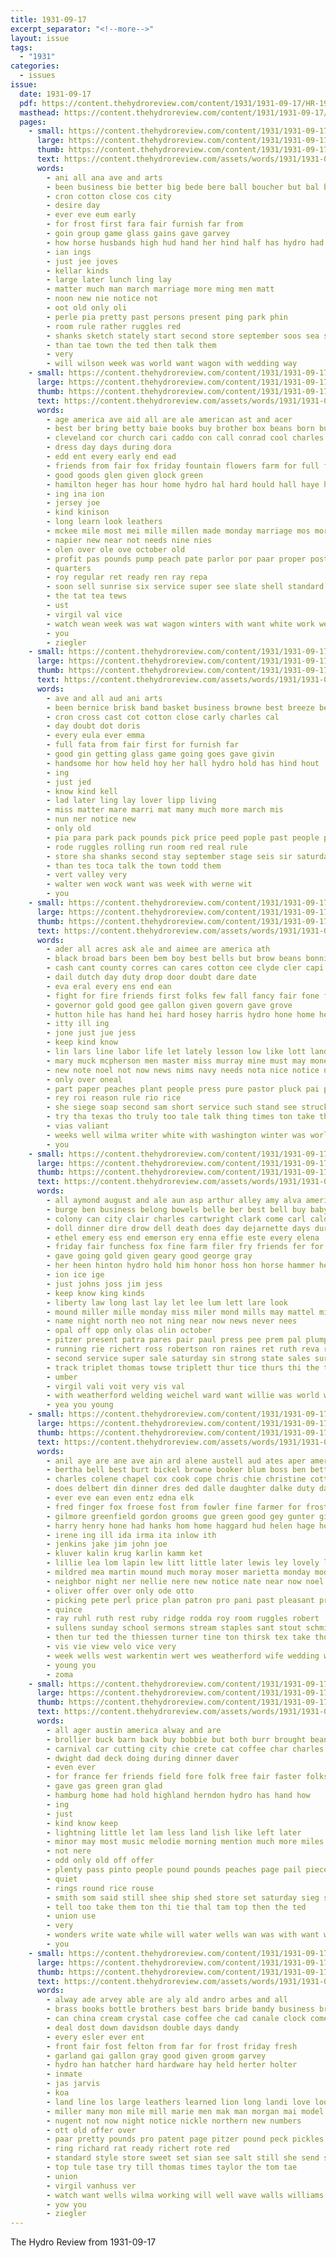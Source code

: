 ```yaml
---
title: 1931-09-17
excerpt_separator: "<!--more-->"
layout: issue
tags:
  - "1931"
categories:
  - issues
issue:
  date: 1931-09-17
  pdf: https://content.thehydroreview.com/content/1931/1931-09-17/HR-1931-09-17.pdf
  masthead: https://content.thehydroreview.com/content/1931/1931-09-17/masthead/HR-1931-09-17.jpg
  pages:
    - small: https://content.thehydroreview.com/content/1931/1931-09-17/small/HR-1931-09-17-01.jpg
      large: https://content.thehydroreview.com/content/1931/1931-09-17/large/HR-1931-09-17-01.jpg
      thumb: https://content.thehydroreview.com/content/1931/1931-09-17/thumbnails/HR-1931-09-17-01.jpg
      text: https://content.thehydroreview.com/assets/words/1931/1931-09-17/HR-1931-09-17-01.txt
      words:
        - ani all ana ave and arts
        - been business bie better big bede bere ball boucher but bal browne best band basket bula bros
        - cron cotton close cos city
        - desire day
        - ever eve eum early
        - for frost first fara fair furnish far from
        - goin group game glass gains gave garvey
        - how horse husbands high hud hand her hind half has hydro had hall held hold
        - ian ings
        - just jee joves
        - kellar kinds
        - large later lunch ling lay
        - matter much man march marriage more ming men matt
        - noon new nie notice not
        - oot old only oli
        - perle pia pretty past persons present ping park phin
        - room rule rather ruggles red
        - shanks sketch stately start second store september soos sea sic single saturday stage sang
        - than tae town the ted then talk them
        - very
        - will wilson week was world want wagon with wedding way
    - small: https://content.thehydroreview.com/content/1931/1931-09-17/small/HR-1931-09-17-02.jpg
      large: https://content.thehydroreview.com/content/1931/1931-09-17/large/HR-1931-09-17-02.jpg
      thumb: https://content.thehydroreview.com/content/1931/1931-09-17/thumbnails/HR-1931-09-17-02.jpg
      text: https://content.thehydroreview.com/assets/words/1931/1931-09-17/HR-1931-09-17-02.txt
      words:
        - age america ave aid all are ale american ast and acer
        - best ber bring betty baie books buy brother box beans born business
        - cleveland cor church cari caddo con call conrad cool charles city carrie clock cates corn cree cartwright card class county can
        - dress day days during dora
        - edd ent every early end ead
        - friends from fair fox friday fountain flowers farm for full fay forge frank fred fine farmer
        - good goods glen given glock green
        - hamilton heger has hour home hydro hal hard hould hall haye her hea hicks harding
        - ing ina ion
        - jersey joe
        - kind kinison
        - long learn look leathers
        - mckee mile most mei mille millen made monday marriage mos mort many more millet mexico mel mir
        - napier new near not needs nine nies
        - olen over ole ove october old
        - profit pas pounds pump peach pate parlor por paar proper post press pound pust pair place plan peden pha pines pinto
        - quarters
        - roy regular ret ready ren ray repa
        - soon sell sunrise six service super see slate shell standard sam sour supply store sees saturday school sale sunday suit style saving september schoos shed she ster sil stock sugar south
        - the tat tea tews
        - ust
        - virgil val vice
        - watch wean week was wat wagon winters with want white work werner wish will
        - you
        - ziegler
    - small: https://content.thehydroreview.com/content/1931/1931-09-17/small/HR-1931-09-17-03.jpg
      large: https://content.thehydroreview.com/content/1931/1931-09-17/large/HR-1931-09-17-03.jpg
      thumb: https://content.thehydroreview.com/content/1931/1931-09-17/thumbnails/HR-1931-09-17-03.jpg
      text: https://content.thehydroreview.com/assets/words/1931/1931-09-17/HR-1931-09-17-03.txt
      words:
        - ave and all aud ani arts
        - been bernice brisk band basket business browne best breeze better big boucher bros bie bale ball body
        - cron cross cast cot cotton close carly charles cal
        - day doubt dot doris
        - every eula ever emma
        - full fata from fair first for furnish far
        - good gin getting glass game going goes gave givin
        - handsome hor how held hoy her hall hydro hold has hind hout
        - ing
        - just jed
        - know kind kell
        - lad later ling lay lover lipp living
        - miss matter mare marri mat many much more march mis
        - nun ner notice new
        - only old
        - pia para park pack pounds pick price peed pople past people pretty
        - rode ruggles rolling run room red real rule
        - store sha shanks second stay september stage seis sir saturday sire
        - than tes toca talk the town todd them
        - vert valley very
        - walter wen wock want was week with werne wit
        - you
    - small: https://content.thehydroreview.com/content/1931/1931-09-17/small/HR-1931-09-17-04.jpg
      large: https://content.thehydroreview.com/content/1931/1931-09-17/large/HR-1931-09-17-04.jpg
      thumb: https://content.thehydroreview.com/content/1931/1931-09-17/thumbnails/HR-1931-09-17-04.jpg
      text: https://content.thehydroreview.com/assets/words/1931/1931-09-17/HR-1931-09-17-04.txt
      words:
        - ader all acres ask ale and aimee are america ath
        - black broad bars been bem boy best bells but brow beans bonnie bill blow bell back bos business bulk
        - cash cant county corres can cares cotton cee clyde cler capi chie comes coffee custer come care chamber champlin caddo came court church city cater
        - dail dutch day duty drop door doubt dare date
        - eva eral every ens end ean
        - fight for fire friends first folks few fall fancy fair fone from free fees fine frost fields
        - governor gold good gee gallon given govern gave grove
        - hutton hile has hand hei hard hosey harris hydro hone home her heer hoi house
        - itty ill ing
        - jone just jue jess
        - keep kind know
        - lin lars line labor life let lately lesson low like lott land look less
        - mary muck mcpherson men master miss murray mine must may money method ming music mire many more manor
        - new note noel not now news nims navy needs nota nice notice nat need
        - only over oneal
        - part paper peaches plant people press pure pastor pluck pai per pad ping purchase pron price persons power pounds preacher pick pas
        - rey roi reason rule rio rice
        - she siege soap second sam short service such stand see struck semple sharry standard state strife shall song say saucer soul seems show school stake steel september start sar station scott saturday suite sae speech
        - try tha texas tho truly too tale talk thing times ton take the tie
        - vias valiant
        - weeks well wilma writer white with washington winter was worlds war will work way world
        - you
    - small: https://content.thehydroreview.com/content/1931/1931-09-17/small/HR-1931-09-17-05.jpg
      large: https://content.thehydroreview.com/content/1931/1931-09-17/large/HR-1931-09-17-05.jpg
      thumb: https://content.thehydroreview.com/content/1931/1931-09-17/thumbnails/HR-1931-09-17-05.jpg
      text: https://content.thehydroreview.com/assets/words/1931/1931-09-17/HR-1931-09-17-05.txt
      words:
        - all aymond august and ale aun asp arthur alley amy alva american
        - burge ben business belong bowels belle ber best bell buy baby bayer but bradley bank bassler boy
        - colony can city clair charles cartwright clark come carl caldwell clara crissman cream charlie courts cry
        - doll dinner dire drow dell death does day dejarnette days during doctor dress daughter date
        - ethel emery ess end emerson ery enna effie este every elena
        - friday fair funchess fox fine farm filer fry friends fer for fail from forget folly
        - gave going gold given geary good george gray
        - her heen hinton hydro hold him honor hoss hon horse hammer hei has hori heart homer how had home hare hot half hock henke
        - ion ice ige
        - just johns joss jim jess
        - keep know king kinds
        - liberty law long last lay let lee lum lett lare look
        - mound miller mille monday miss miler mond mills may mattel million marie miner man must marion
        - name night north neo not ning near now news never nees
        - opal off opp only olas olin october
        - pitzer present patra pares pair paul press pee prem pal plump price place pearl
        - running rie richert ross robertson ron raines ret ruth reva riche randall rain raine revie
        - second service super sale saturday sin strong state sales surprise star suit school scott swackhammer son sells sick september starring shi sunday standard stockton stephenson show see sui
        - track triplet thomas towse triplett thur tice thurs thi the thy tha ton texas taylor them toy
        - umber
        - virgil vali voit very vis val
        - with weatherford welding weichel ward want willie was world wels wear wayne will west wil wells waller wedding wife way work word wages weather
        - yea you young
    - small: https://content.thehydroreview.com/content/1931/1931-09-17/small/HR-1931-09-17-06.jpg
      large: https://content.thehydroreview.com/content/1931/1931-09-17/large/HR-1931-09-17-06.jpg
      thumb: https://content.thehydroreview.com/content/1931/1931-09-17/thumbnails/HR-1931-09-17-06.jpg
      text: https://content.thehydroreview.com/assets/words/1931/1931-09-17/HR-1931-09-17-06.txt
      words:
        - anil aye are ane ave ain ard alene austell aud ates aper america aid and archie abe albert able ani ale austin all
        - bertha bell best burt bickel browne booker blum boss ben better bernard baby byes brides black both bickell brown but begun bethel boston bride ballou bessie bus burr been brewer bros
        - charles colene chapel cox cook cope chris chie christine cotton child come can city car clinton crissman college cong custer coats chiles childre carry call cousin church
        - does delbert din dinner dres ded dalle daughter dalke duty dake dua dent dry dewey dick dooley
        - ever eve ean even entz edna elk
        - fred finger fox froese fost from fowler fine farmer for frost frank fail fair first friday
        - gilmore greenfield gordon grooms gue green good gey gunter ging garvey groom gave grain guest grave gregg
        - harry henry hone had hanks hom home haggard hud helen hage homes has her hope hudson harder hydro hinton howe hamilton
        - irene ing ill ida irma ita inlow ith
        - jenkins jake jim john joe
        - kluver kalin krug karlin kamm ket
        - lillie lea lom lapin lew litt little later lewis ley lovely lydia last left large low
        - mildred mea martin mound much moray moser marietta monday model mis mourer mon miss market meno mounts masa mont made mose mcalester miner morning
        - neighbor night ner nellie nere new notice nate near now noel nice ning
        - oliver offer over only ode otto
        - picking pete perl price plan patron pro pani past pleasant present
        - quince
        - ray ruhl ruth rest ruby ridge rodda roy room ruggles robert
        - sullens sunday school sermons stream staples sant stout schmidt south spor senay style side shanks state seems stock second she schroder snyder such september sui sante stevens sturgill sim satin smith son simpson shown sun sam stockton simmons sund sylvester
        - then tur ted the thiessen turner tine ton thirsk tex take thomason too truly thomas tom thoma tua tow than trial
        - vis vie view velo vice very
        - week wells west warkentin wert wes weatherford wife wedding wyatt worley wilson want while way wister went will weathers with wharton wat was word weather weeks wish weld wee well wilma williams
        - young you
        - zoma
    - small: https://content.thehydroreview.com/content/1931/1931-09-17/small/HR-1931-09-17-07.jpg
      large: https://content.thehydroreview.com/content/1931/1931-09-17/large/HR-1931-09-17-07.jpg
      thumb: https://content.thehydroreview.com/content/1931/1931-09-17/thumbnails/HR-1931-09-17-07.jpg
      text: https://content.thehydroreview.com/assets/words/1931/1931-09-17/HR-1931-09-17-07.txt
      words:
        - all ager austin america alway and are
        - brollier buck barn back buy bobbie but both burr brought beans butter
        - carnival car cutting city chie crete cat coffee char charles
        - dwight dad deck doing during dinner daver
        - even ever
        - for france fer friends field fore folk free fair faster folks from felt
        - gave gas green gran glad
        - hamburg home had hold highland herndon hydro has hand how
        - ing
        - just
        - kind know keep
        - lightning little let lam less land lish like left later
        - minor may most music melodie morning mention much more miles many money maude
        - not nere
        - odd only old off offer
        - plenty pass pinto people pound pounds peaches page pail piece pro
        - quiet
        - rings round rice rouse
        - smith som said still shee ship shed store set saturday sieg state shallow sing seems stange story school sinclair september sunday side spies sid see sat
        - tell too take them ton thi tie thal tam top then the ted
        - union use
        - very
        - wonders write wate while will water wells wan was with want world well
        - you
    - small: https://content.thehydroreview.com/content/1931/1931-09-17/small/HR-1931-09-17-08.jpg
      large: https://content.thehydroreview.com/content/1931/1931-09-17/large/HR-1931-09-17-08.jpg
      thumb: https://content.thehydroreview.com/content/1931/1931-09-17/thumbnails/HR-1931-09-17-08.jpg
      text: https://content.thehydroreview.com/assets/words/1931/1931-09-17/HR-1931-09-17-08.txt
      words:
        - alway ade arvey able are aly ald andro arbes and all
        - brass books bottle brothers best bars bride bandy business bran bag bank broom ber back barber bacon beans buy bring been
        - can china cream crystal case coffee che cad canale clock comes cause city cast cave castor cains cola
        - deal dost down davidson double days dandy
        - every esler ever ent
        - front fair fost felton from far for frost friday fresh
        - garland gai gallon gray good given groom garvey
        - hydro han hatcher hard hardware hay held herter holter
        - inmate
        - jas jarvis
        - koa
        - land line los large leathers learned lion long landi love look lat laundry list
        - miller many mon mile mill marie men mak man morgan mai model menno mee meal more mis marshall money
        - nugent not now night notice nickle northern new numbers
        - ott old offer over
        - paar pretty pounds pro patent page pitzer pound peck pickles pure pea
        - ring richard rat ready richert rote red
        - standard style store sweet set sian see salt still she send stock sai square sick son school sugar smith saving sund schools saturday soap santon
        - top tule tase try till thomas times taylor the tom tae
        - union
        - virgil vanhuss ver
        - watch want wells wilma working will well wave walls williams william with
        - yow you
        - ziegler
---
```


The Hydro Review from 1931-09-17

<!--more-->


